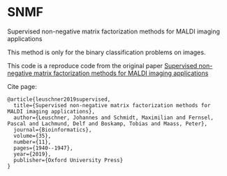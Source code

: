 # SNMF

Supervised non-negative matrix factorization methods for MALDI imaging applications

This method is only for the binary classification problems on images.

This code is a reproduce code from the original paper [Supervised non-negative matrix factorization methods for MALDI imaging applications](https://academic.oup.com/bioinformatics/article/35/11/1940/5161075?login=true)

Cite page:
```
@article{leuschner2019supervised,
  title={Supervised non-negative matrix factorization methods for MALDI imaging applications},
  author={Leuschner, Johannes and Schmidt, Maximilian and Fernsel, Pascal and Lachmund, Delf and Boskamp, Tobias and Maass, Peter},
  journal={Bioinformatics},
  volume={35},
  number={11},
  pages={1940--1947},
  year={2019},
  publisher={Oxford University Press}
}
```
